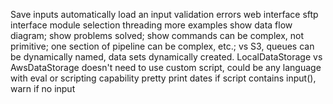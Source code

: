 Save inputs
automatically load an input
validation errors
web interface
sftp interface
module selection
threading
more examples
show data flow diagram; show problems solved; show commands can be complex, not primitive; one section of pipeline can be complex, etc.; vs S3, queues can be dynamically named, data sets dynamically created.  LocalDataStorage vs AwsDataStorage
doesn't need to use custom script, could be any language with eval or scripting capability
pretty print dates
if script contains input(), warn if no input
